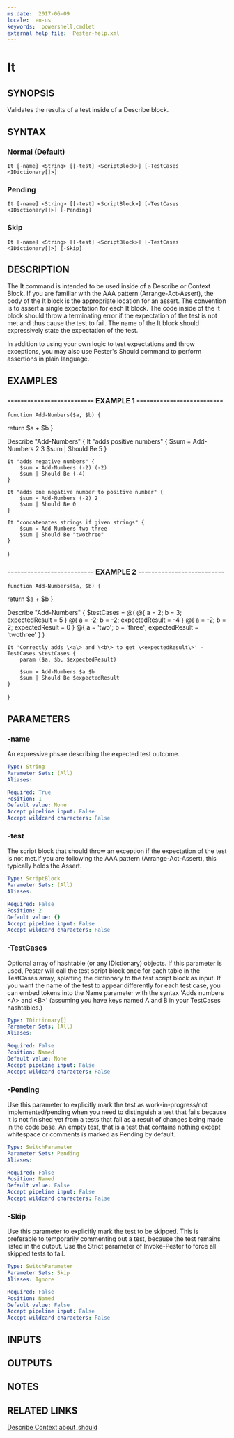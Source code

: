 ```yaml
---
ms.date:  2017-06-09
locale:  en-us
keywords:  powershell,cmdlet
external help file:  Pester-help.xml
---
```


# It

## SYNOPSIS
Validates the results of a test inside of a Describe block.

## SYNTAX

### Normal (Default)
```
It [-name] <String> [[-test] <ScriptBlock>] [-TestCases <IDictionary[]>]
```

### Pending
```
It [-name] <String> [[-test] <ScriptBlock>] [-TestCases <IDictionary[]>] [-Pending]
```

### Skip
```
It [-name] <String> [[-test] <ScriptBlock>] [-TestCases <IDictionary[]>] [-Skip]
```

## DESCRIPTION
The It command is intended to be used inside of a Describe or Context Block.
If you are familiar with the AAA pattern (Arrange-Act-Assert), the body of
the It block is the appropriate location for an assert.
The convention is to
assert a single expectation for each It block.
The code inside of the It block
should throw a terminating error if the expectation of the test is not met and
thus cause the test to fail.
The name of the It block should expressively state
the expectation of the test.

In addition to using your own logic to test expectations and throw exceptions,
you may also use Pester's Should command to perform assertions in plain language.

## EXAMPLES

### -------------------------- EXAMPLE 1 --------------------------
```
function Add-Numbers($a, $b) {
```

return $a + $b
}

Describe "Add-Numbers" {
    It "adds positive numbers" {
        $sum = Add-Numbers 2 3
        $sum | Should Be 5
    }

    It "adds negative numbers" {
        $sum = Add-Numbers (-2) (-2)
        $sum | Should Be (-4)
    }

    It "adds one negative number to positive number" {
        $sum = Add-Numbers (-2) 2
        $sum | Should Be 0
    }

    It "concatenates strings if given strings" {
        $sum = Add-Numbers two three
        $sum | Should Be "twothree"
    }
}

### -------------------------- EXAMPLE 2 --------------------------
```
function Add-Numbers($a, $b) {
```

return $a + $b
}

Describe "Add-Numbers" {
    $testCases = @(
        @{ a = 2;     b = 3;       expectedResult = 5 }
        @{ a = -2;    b = -2;      expectedResult = -4 }
        @{ a = -2;    b = 2;       expectedResult = 0 }
        @{ a = 'two'; b = 'three'; expectedResult = 'twothree' }
    )

    It 'Correctly adds \<a\> and \<b\> to get \<expectedResult\>' -TestCases $testCases {
        param ($a, $b, $expectedResult)

        $sum = Add-Numbers $a $b
        $sum | Should Be $expectedResult
    }
}

## PARAMETERS

### -name
An expressive phsae describing the expected test outcome.

```yaml
Type: String
Parameter Sets: (All)
Aliases: 

Required: True
Position: 1
Default value: None
Accept pipeline input: False
Accept wildcard characters: False
```

### -test
The script block that should throw an exception if the
expectation of the test is not met.If you are following the
AAA pattern (Arrange-Act-Assert), this typically holds the
Assert.

```yaml
Type: ScriptBlock
Parameter Sets: (All)
Aliases: 

Required: False
Position: 2
Default value: {}
Accept pipeline input: False
Accept wildcard characters: False
```

### -TestCases
Optional array of hashtable (or any IDictionary) objects. 
If this parameter is used,
Pester will call the test script block once for each table in the TestCases array,
splatting the dictionary to the test script block as input. 
If you want the name of
the test to appear differently for each test case, you can embed tokens into the Name
parameter with the syntax 'Adds numbers \<A\> and \<B\>' (assuming you have keys named A and B
in your TestCases hashtables.)

```yaml
Type: IDictionary[]
Parameter Sets: (All)
Aliases: 

Required: False
Position: Named
Default value: None
Accept pipeline input: False
Accept wildcard characters: False
```

### -Pending
Use this parameter to explicitly mark the test as work-in-progress/not implemented/pending when you
need to distinguish a test that fails because it is not finished yet from a tests
that fail as a result of changes being made in the code base.
An empty test, that is a
test that contains nothing except whitespace or comments is marked as Pending by default.

```yaml
Type: SwitchParameter
Parameter Sets: Pending
Aliases: 

Required: False
Position: Named
Default value: False
Accept pipeline input: False
Accept wildcard characters: False
```

### -Skip
Use this parameter to explicitly mark the test to be skipped.
This is preferable to temporarily
commenting out a test, because the test remains listed in the output.
Use the Strict parameter
of Invoke-Pester to force all skipped tests to fail.

```yaml
Type: SwitchParameter
Parameter Sets: Skip
Aliases: Ignore

Required: False
Position: Named
Default value: False
Accept pipeline input: False
Accept wildcard characters: False
```

## INPUTS

## OUTPUTS

## NOTES

## RELATED LINKS

[Describe
Context
about_should]()


